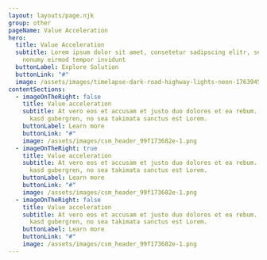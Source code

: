 ```yaml
---
layout: layouts/page.njk
group: other
pageName: Value Acceleration
hero:
  title: Value Acceleration
  subtitle: Lorem ipsum dolor sit amet, consetetur sadipscing elitr, sed diam
    nonumy eirmod tempor invidunt
  buttonLabel: Explore Solution
  buttonLink: "#"
  image: /assets/images/timelapse-dark-road-highway-lights-neon-1763945-wallhere-1.png
contentSections:
  - imageOnTheRight: false
    title: Value acceleration
    subtitle: At vero eos et accusam et justo duo dolores et ea rebum. Stet clita
      kasd gubergren, no sea takimata sanctus est Lorem.
    buttonLabel: Learn more
    buttonLink: "#"
    image: /assets/images/csm_header_99f173682e-1.png
  - imageOnTheRight: true
    title: Value acceleration
    subtitle: At vero eos et accusam et justo duo dolores et ea rebum. Stet clita
      kasd gubergren, no sea takimata sanctus est Lorem.
    buttonLabel: Learn more
    buttonLink: "#"
    image: /assets/images/csm_header_99f173682e-1.png
  - imageOnTheRight: false
    title: Value acceleration
    subtitle: At vero eos et accusam et justo duo dolores et ea rebum. Stet clita
      kasd gubergren, no sea takimata sanctus est Lorem.
    buttonLabel: Learn more
    buttonLink: "#"
    image: /assets/images/csm_header_99f173682e-1.png
---
```

